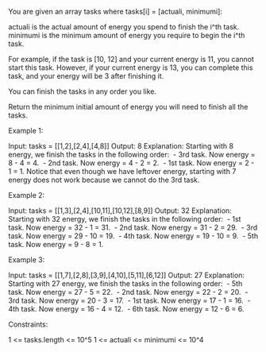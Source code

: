 You are given an array tasks where tasks[i] = [actuali, minimumi]:


actuali is the actual amount of energy you spend to finish the i^th task.
minimumi is the minimum amount of energy you require to begin the i^th
task.


For example, if the task is [10, 12] and your current energy is 11, you
cannot start this task. However, if your current energy is 13, you can
complete this task, and your energy will be 3 after finishing it.

You can finish the tasks in any order you like.

Return the minimum initial amount of energy you will need to finish all the
tasks.


Example 1:


Input: tasks = [[1,2],[2,4],[4,8]]
Output: 8
Explanation:
Starting with 8 energy, we finish the tasks in the following order:
⁠   - 3rd task. Now energy = 8 - 4 = 4.
⁠   - 2nd task. Now energy = 4 - 2 = 2.
⁠   - 1st task. Now energy = 2 - 1 = 1.
Notice that even though we have leftover energy, starting with 7 energy does
not work because we cannot do the 3rd task.

Example 2:


Input: tasks = [[1,3],[2,4],[10,11],[10,12],[8,9]]
Output: 32
Explanation:
Starting with 32 energy, we finish the tasks in the following order:
⁠   - 1st task. Now energy = 32 - 1 = 31.
⁠   - 2nd task. Now energy = 31 - 2 = 29.
⁠   - 3rd task. Now energy = 29 - 10 = 19.
⁠   - 4th task. Now energy = 19 - 10 = 9.
⁠   - 5th task. Now energy = 9 - 8 = 1.

Example 3:


Input: tasks = [[1,7],[2,8],[3,9],[4,10],[5,11],[6,12]]
Output: 27
Explanation:
Starting with 27 energy, we finish the tasks in the following order:
⁠   - 5th task. Now energy = 27 - 5 = 22.
⁠   - 2nd task. Now energy = 22 - 2 = 20.
⁠   - 3rd task. Now energy = 20 - 3 = 17.
⁠   - 1st task. Now energy = 17 - 1 = 16.
⁠   - 4th task. Now energy = 16 - 4 = 12.
⁠   - 6th task. Now energy = 12 - 6 = 6.



Constraints:


1 <= tasks.length <= 10^5
1 <= actual​i <= minimumi <= 10^4




